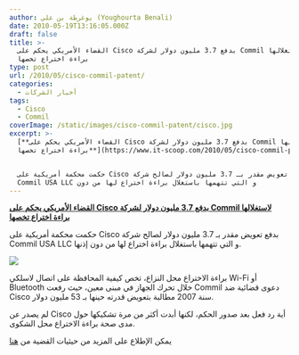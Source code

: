 ```yaml
---
author: يوغرطة بن علي (Youghourta Benali)
date: 2010-05-19T13:16:05.000Z
draft: false
title: >-
  القضاء الأمريكي يحكم على Cisco بدفع 3.7 مليون دولار لشركة Commil لاستغلالها
  براءة اختراع تخصها
type: post
url: /2010/05/cisco-commil-patent/
categories:
  - أخبار الشركات
tags:
  - Cisco
  - Commil
coverImage: /static/images/cisco-commil-patent/cisco.jpg
excerpt: >-
  [**القضاء الأمريكي يحكم على Cisco بدفع 3.7 مليون دولار لشركة Commil لاستغلالها
  براءة اختراع تخصها**](https://www.it-scoop.com/2010/05/cisco-commil-patent/)


  حكمت محكمة أمريكية على Cisco بدفع تعويض مقدر بـ 3.7 مليون دولار لصالح شركة
  Commil USA LLC و التي تتهمها باستغلال براءة اختراع لها من دون
---
```

[**القضاء الأمريكي يحكم على Cisco بدفع 3.7 مليون دولار لشركة Commil لاستغلالها براءة اختراع تخصها**](https://www.it-scoop.com/2010/05/cisco-commil-patent/)

حكمت محكمة أمريكية على Cisco بدفع تعويض مقدر بـ 3.7 مليون دولار لصالح شركة Commil USA LLC و التي تتهمها باستغلال براءة اختراع لها من دون إذنها.

![](/static/images/cisco-commil-patent/cisco.jpg)

براءة الاختراع محل النزاع، تخص كيفية المحافظة على اتصال لاسلكي Wi-Fi أو Bluetooth خلال تحرك الجهاز في مبنى معين، حيث رفعت Commil دعوى قضائية ضد Cisco سنة 2007 مطالبة بتعويض قدرته حينها بـ 53 مليون دولار.

لم يصدر عن Cisco أية رد فعل بعد صدور الحكم، لكنها أبدت أكثر من مرة تشكيكها حول مدى صحة براءة الاختراع محل الشكوى.

يمكن الإطلاع على المزيد من حيثيات القضية من [هنا](http://www.businessweek.com/news/2010-05-18/cisco-told-to-pay-commil-3-7-million-over-patent-update1-.html)
